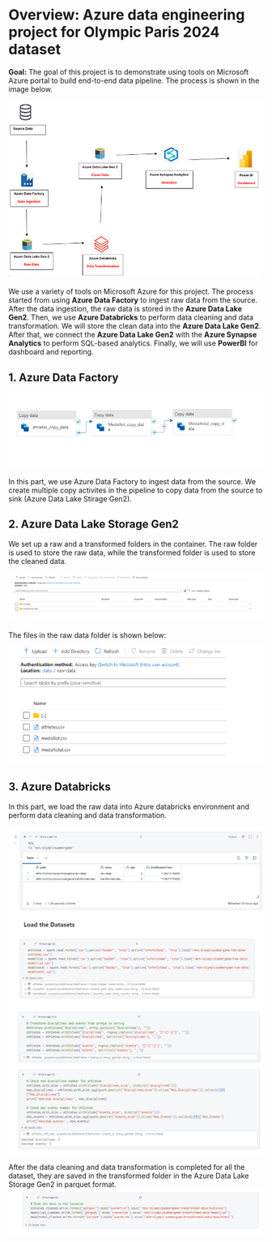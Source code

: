 
# Overview: Azure data engineering project for Olympic Paris 2024 dataset 

**Goal:** The goal of this project is to demonstrate using tools on Microsoft Azure portal to build end-to-end data pipeline. The process is shown in the image below.

![](image/Azure.png)

We use a variety of tools on Microsoft Azure for this project. The process started from using **Azure Data Factory** to ingest raw data from the source. After the data ingestion, the raw data is stored in the **Azure Data Lake Gen2**. Then, we use **Azure Databricks** to perform data cleaning and data transformation. We will store the clean data into the **Azure Data Lake Gen2**. After that, we connect the **Azure Data Lake Gen2** with the **Azure Synapse Analytics** to perform SQL-based analytics. Finally, we will use **PowerBI** for dashboard and reporting.


## 1. Azure Data Factory

![](image/Azure_Data_Factory_Activities.png)

In this part, we use Azure Data Factory to ingest data from the source. We create multiple copy activites in the pipeline to copy data from the source to sink (Azure Data Lake Stirage Gen2). 

## 2. Azure Data Lake Storage Gen2

We set up a raw and a transformed folders in the container. The raw folder is used to store the raw data, while the transformed folder is used to store the cleaned data.

![](image/Azure_Data_Lake_Storage_Gen2_Container.png)

The files in the raw data folder is shown below:

![](image/Azure_Data_Lake_Storage_Gen2_Raw.png)


## 3. Azure Databricks

In this part, we load the raw data into Azure databricks environment and perform data cleaning and data transformation.

![](image/Azure_Databricks_1.png)
![](image/Azure_Databricks_2.png)
![](image/Azure_Databricks_3.png)

After the data cleaning and data transformation is completed for all the dataset, they are saved in the transformed folder in the Azure Data Lake Storage Gen2 in parquet format.
![](image/Azure_Databricks_4.png)
